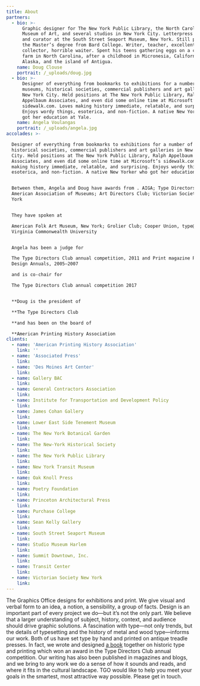 ```yaml
---
title: About
partners:
  - bio: >-
      Graphic designer for The New York Public Library, the North Carolina
      Museum of Art, and several studios in New York City. Letterpress printer
      and curator at the South Street Seaport Museum, New York. Still paying for
      the Master’s degree from Bard College. Writer, teacher, excellent poster
      collector, horrible waiter. Spent his teens gathering eggs on a chicken
      farm in North Carolina, after a childhood in Micronesia, California,
      Alaska, and the island of Antigua.
    name: Doug Clouse
    portrait: /_uploads/doug.jpg
  - bio: >-
      Designer of everything from bookmarks to exhibitions for a number of
      museums, historical societies, commercial publishers and art galleries in
      New York City. Held positions at The New York Public Library, Ralph
      Appelbaum Associates, and even did some online time at Microsoft’s
      sidewalk.com. Loves making history immediate, relatable, and surprising.
      Enjoys wordy things, esoterica, and non-fiction. A native New Yorker who
      got her education at Yale.
    name: Angela Voulangas
    portrait: /_uploads/angela.jpg
accolades: >-

  Designer of everything from bookmarks to exhibitions for a number of museums,
  historical societies, commercial publishers and art galleries in New York
  City. Held positions at The New York Public Library, Ralph Appelbaum
  Associates, and even did some online time at Microsoft’s sidewalk.com. Loves
  making history immediate, relatable, and surprising. Enjoys wordy things,
  esoterica, and non-fiction. A native New Yorker who got her education at Yale.


  Between them, Angela and Doug have awards from . AIGA; Type Directors Club;
  American Association of Museums; Art Directors Club; Victorian Society New
  York


  They have spoken at

  American Folk Art Museum, New York; Grolier Club; Cooper Union, type@cooper,
  Virginia Commonwealth University


  Angela has been a judge for

  The Type Directors Club annual competition, 2011 and Print magazine Regional
  Design Annuals, 2005–2007

  and is co-chair for

  The Type Directors Club annual competition 2017


  **Doug is the president of

  **The Type Directors Club

  **and has been on the board of

  **American Printing History Association
clients:
  - name: 'American Printing History Association'
    link: ''
  - name: 'Associated Press'
    link:
  - name: 'Des Moines Art Center'
    link:
  - name: Gallery BAC
    link:
  - name: General Contractors Association
    link:
  - name: Institute for Transportation and Development Policy
    link:
  - name: James Cohan Gallery
    link:
  - name: Lower East Side Tenement Museum
    link:
  - name: The New York Botanical Garden
    link:
  - name: The New-York Historical Society
    link:
  - name: The New York Public Library
    link:
  - name: New York Transit Museum
    link:
  - name: Oak Knoll Press
    link:
  - name: Poetry Foundation
    link:
  - name: Princeton Architectural Press
    link:
  - name: Purchase College
    link:
  - name: Sean Kelly Gallery
    link:
  - name: South Street Seaport Museum
    link:
  - name: Studio Museum Harlem
    link:
  - name: Summit Downtown, Inc.
    link:
  - name: Transit Center
    link:
  - name: Victorian Society New York
    link:
---
```

The Graphics Office designs for exhibitions and print. We give visual and verbal form to an idea, a notion, a sensibility, a group of facts. Design is an important part of every project we do—but it’s not the only part. We believe that a larger understanding of subject, history, context, and audience should drive graphic solutions. A fascination with type—not only trends, but the details of typesetting and the history of metal and wood type—informs our work. Both of us have set type by hand and printed on antique treadle presses. In fact, we wrote and designed [a book](http://thegraphicsoffice.com/the-handy-book-of-artistic-printing/ "THE HANDY BOOK OF ARTISTIC PRINTING") together on historic type and printing which won an award in the Type Directors Club annual competition. Our writing has also been published in magazines and blogs, and we bring to any work we do a sense of how it sounds and reads, and where it fits in the cultural landscape. TGO would like to help you meet your goals in the smartest, most attractive way possible. Please get in touch.
